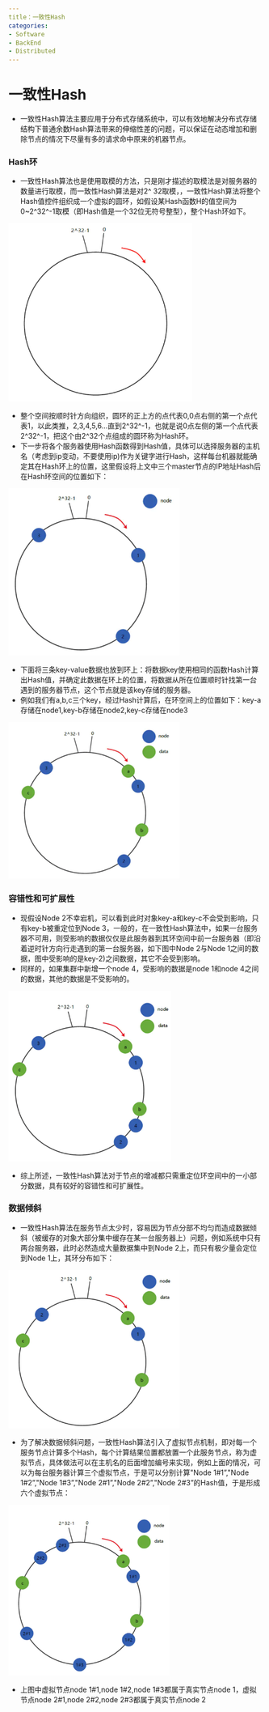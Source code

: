 ```yaml
---
title：一致性Hash
categories:
- Software
- BackEnd
- Distributed
---
```

# 一致性Hash

- 一致性Hash算法主要应用于分布式存储系统中，可以有效地解决分布式存储结构下普通余数Hash算法带来的伸缩性差的问题，可以保证在动态增加和删除节点的情况下尽量有多的请求命中原来的机器节点。

### Hash环

- 一致性Hash算法也是使用取模的方法，只是刚才描述的取模法是对服务器的数量进行取模，而一致性Hash算法是对2^ 32取模，，一致性Hash算法将整个Hash值控件组织成一个虚拟的圆环，如假设某Hash函数H的值空间为0~2^32^-1取模（即Hash值是一个32位无符号整型），整个Hash环如下。

<img src="https://raw.githubusercontent.com/LuShan123888/Files/main/Pictures/image-20210727105027679.png" alt="image-20210727105027679" style="zoom:67%;" />

- 整个空间按顺时针方向组织，圆环的正上方的点代表0,0点右侧的第一个点代表1，以此类推，2,3,4,5,6...直到2^32^-1，也就是说0点左侧的第一个点代表2^32^-1，把这个由2^32个点组成的圆环称为Hash环。
- 下一步将各个服务器使用Hash函数得到Hash值，具体可以选择服务器的主机名（考虑到ip变动，不要使用ip)作为关键字进行Hash，这样每台机器就能确定其在Hash环上的位置，这里假设将上文中三个master节点的IP地址Hash后在Hash环空间的位置如下：

<img src="https://raw.githubusercontent.com/LuShan123888/Files/main/Pictures/2021-07-26-image-20210726230600054.png" alt="image-20210726230600054" style="zoom:33%;" />

- 下面将三条key-value数据也放到环上：将数据key使用相同的函数Hash计算出Hash值，并确定此数据在环上的位置，将数据从所在位置顺时针找第一台遇到的服务器节点，这个节点就是该key存储的服务器。
- 例如我们有a,b,c三个key，经过Hash计算后，在环空间上的位置如下：key-a存储在node1,key-b存储在node2,key-c存储在node3

<img src="https://raw.githubusercontent.com/LuShan123888/Files/main/Pictures/2021-07-26-image-20210726230623831.png" alt="image-20210726230623831" style="zoom:33%;" />

### 容错性和可扩展性

- 现假设Node 2不幸宕机，可以看到此时对象key-a和key-c不会受到影响，只有key-b被重定位到Node 3，一般的，在一致性Hash算法中，如果一台服务器不可用，则受影响的数据仅仅是此服务器到其环空间中前一台服务器（即沿着逆时针方向行走遇到的第一台服务器，如下图中Node 2与Node 1之间的数据，图中受影响的是key-2)之间数据，其它不会受到影响。
- 同样的，如果集群中新增一个node 4，受影响的数据是node 1和node 4之间的数据，其他的数据是不受影响的。

<img src="https://raw.githubusercontent.com/LuShan123888/Files/main/Pictures/2021-07-26-image-20210726230713949.png" alt="image-20210726230713949" style="zoom:33%;" />

- 综上所述，一致性Hash算法对于节点的增减都只需重定位环空间中的一小部分数据，具有较好的容错性和可扩展性。

### 数据倾斜

- 一致性Hash算法在服务节点太少时，容易因为节点分部不均匀而造成数据倾斜（被缓存的对象大部分集中缓存在某一台服务器上）问题，例如系统中只有两台服务器，此时必然造成大量数据集中到Node 2上，而只有极少量会定位到Node 1上，其环分布如下：

<img src="https://raw.githubusercontent.com/LuShan123888/Files/main/Pictures/2021-07-26-image-20210726231612362.png" alt="image-20210726231612362" style="zoom:33%;" />

- 为了解决数据倾斜问题，一致性Hash算法引入了虚拟节点机制，即对每一个服务节点计算多个Hash，每个计算结果位置都放置一个此服务节点，称为虚拟节点，具体做法可以在主机名的后面增加编号来实现，例如上面的情况，可以为每台服务器计算三个虚拟节点，于是可以分别计算"Node 1#1”,"Node 1#2”,"Node 1#3”,"Node 2#1”,"Node 2#2”,"Node 2#3”的Hash值，于是形成六个虚拟节点：

<img src="https://raw.githubusercontent.com/LuShan123888/Files/main/Pictures/2021-07-26-image-20210726231446887.png" alt="image-20210726231446887" style="zoom:33%;" />

- 上图中虚拟节点node 1#1,node 1#2,node 1#3都属于真实节点node 1，虚拟节点node 2#1,node 2#2,node 2#3都属于真实节点node 2